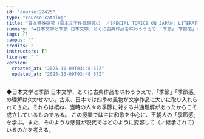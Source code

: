 ```yaml
---
id: "course:22425"
type: "course-catalog"
title: "日本特殊研究（日本文学作品研究c） ／SPECIAL TOPICS ON JAPAN: LITERATURE (c)"
summary: "◆日本文学と季節 日本文学、とくに古典作品を味わううえで、「季節」「季節感」の理解は欠かせない。古来、日本では四季の風物が文学作品に大いに取り入れられてきた。それらは概ね、当時の人々の季節に対する共通理解があったからこそ成立しているものであ…"
tags: []
campus: ""
credits: 2
instructors: []
license: " "
version:
  created_at: "2025-10-09T03:48:57Z"
  updated_at: "2025-10-09T03:48:57Z"
---
```


◆日本文学と季節 日本文学、とくに古典作品を味わううえで、「季節」「季節感」の理解は欠かせない。古来、日本では四季の風物が文学作品に大いに取り入れられてきた。それらは概ね、当時の人々の季節に対する共通理解があったからこそ成立しているものである。 この授業では主に和歌を中心に、王朝人の「季節感」を学ぶ。また、そのような感覚が現代ではどのように変容して（／継承されて）いるのかを考える。
